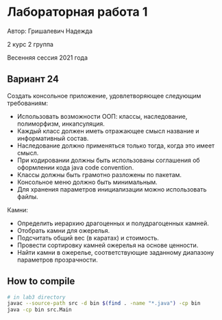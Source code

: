 # Лабораторная работа 1

Автор: Гришалевич Надежда

2 курс 2 группа

Весенняя сессия 2021 года

## Вариант 24

Создать консольное приложение, удовлетворяющее следующим требованиям:
- Использовать возможности ООП: классы, наследование, полиморфизм, инкапсуляция.
- Каждый класс должен иметь отражающее смысл название и информативный состав.
- Наследование должно применяться только тогда, когда это имеет смысл.
- При кодировании должны быть использованы соглашения об оформлении кода java code convention.
- Классы должны быть грамотно разложены по пакетам.
- Консольное меню должно быть минимальным.
- Для хранения параметров инициализации можно использовать файлы.

Камни:
- Определить иерархию драгоценных и полудрагоценных камней.
- Отобрать камни для ожерелья.
- Подсчитать общий вес (в каратах) и стоимость.
- Провести сортировку камней ожерелья на основе ценности. 
- Найти камни в ожерелье, соответствующие заданному диапазону параметров прозрачности.

## How to compile

```bash
# in lab3 directory
javac --source-path src -d bin $(find . -name "*.java") -cp bin
java -cp bin src.Main
```

